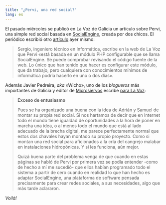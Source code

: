 ```yaml
---
title: "¿Pervi, una red social?"
lang: es
---
```


El pasado miércoles se publicó en La Voz de Galicia un artículo sobre Pervi, una simple red social basada en [SocialEngine](http://www.socialengine.net/), creada por dos chicos. El periódico escribió otro [artículo](http://www.lavozdegalicia.es/sociedad/2010/10/30/0003_8816158.htm) ayer mismo:

> Sergio, ingeniero técnico en Informática, escribe en la web de La Voz que Pervi «está basada en un módulo PHP configurable que se llama SocialEngine. Se puede comprobar revisando el código fuente de la web. Lo único que han tenido que hacer es configurar este módulo, que da trabajo, pero cualquiera con conocimientos mínimos de informática podría hacerlo en uno o dos días».

Además Javier Pedreira, *aka* «Wicho», uno de los *blogueros* más importantes de Galicia y editor de [Microsiervos](http://www.microsiervos.com/) escribe [para La Voz](http://www.lavozdegalicia.es/sociedad/2010/10/30/0003_8816160.htm):

> **Exceso de entusiasmo**
>
> Pues se ha organizado una buena con la idea de Adrián y Samuel de montar su propia red social. Si nos hartamos de decir que en Internet todo el mundo tiene igualdad de oportunidades a la hora de poner en marcha una idea, o al menos todo el mundo que está al lado adecuado de la brecha digital, me parece perfectamente normal que estos dos chavales hayan montado su propio proyecto. Como si montan una red social para aficionados a la cría del cangrejo malabar en instalaciones hidropónicas. Y si les funciona, aún mejor.
>
> Quizá buena parte del problema venga de que cuando en estas páginas se habló de Pervi por primera vez se podía entender -como de hecho a mí me sucedió- que ellos habían programado todo el sistema a partir de cero cuando en realidad lo que han hecho es adaptar SocialEngine, una plataforma de software pensada precisamente para crear redes sociales, a sus necesidades, algo que más tarde aclararon.

*Voilà!*
